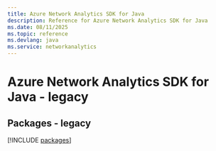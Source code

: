 ```yaml
---
title: Azure Network Analytics SDK for Java
description: Reference for Azure Network Analytics SDK for Java
ms.date: 08/11/2025
ms.topic: reference
ms.devlang: java
ms.service: networkanalytics
---
```

# Azure Network Analytics SDK for Java - legacy
## Packages - legacy
[!INCLUDE [packages](network-analytics-index.md)]